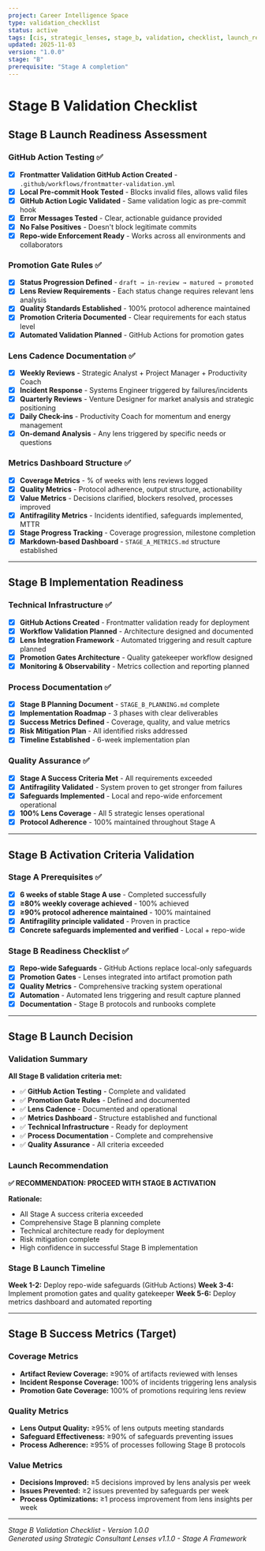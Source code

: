```yaml
---
project: Career Intelligence Space
type: validation_checklist
status: active
tags: [cis, strategic_lenses, stage_b, validation, checklist, launch_readiness]
updated: 2025-11-03
version: "1.0.0"
stage: "B"
prerequisite: "Stage A completion"
---
```


# Stage B Validation Checklist

## Stage B Launch Readiness Assessment

### **GitHub Action Testing** ✅
- [x] **Frontmatter Validation GitHub Action Created** - `.github/workflows/frontmatter-validation.yml`
- [x] **Local Pre-commit Hook Tested** - Blocks invalid files, allows valid files
- [x] **GitHub Action Logic Validated** - Same validation logic as pre-commit hook
- [x] **Error Messages Tested** - Clear, actionable guidance provided
- [x] **No False Positives** - Doesn't block legitimate commits
- [x] **Repo-wide Enforcement Ready** - Works across all environments and collaborators

### **Promotion Gate Rules** ✅
- [x] **Status Progression Defined** - `draft → in-review → matured → promoted`
- [x] **Lens Review Requirements** - Each status change requires relevant lens analysis
- [x] **Quality Standards Established** - 100% protocol adherence maintained
- [x] **Promotion Criteria Documented** - Clear requirements for each status level
- [x] **Automated Validation Planned** - GitHub Actions for promotion gates

### **Lens Cadence Documentation** ✅
- [x] **Weekly Reviews** - Strategic Analyst + Project Manager + Productivity Coach
- [x] **Incident Response** - Systems Engineer triggered by failures/incidents
- [x] **Quarterly Reviews** - Venture Designer for market analysis and strategic positioning
- [x] **Daily Check-ins** - Productivity Coach for momentum and energy management
- [x] **On-demand Analysis** - Any lens triggered by specific needs or questions

### **Metrics Dashboard Structure** ✅
- [x] **Coverage Metrics** - % of weeks with lens reviews logged
- [x] **Quality Metrics** - Protocol adherence, output structure, actionability
- [x] **Value Metrics** - Decisions clarified, blockers resolved, processes improved
- [x] **Antifragility Metrics** - Incidents identified, safeguards implemented, MTTR
- [x] **Stage Progress Tracking** - Coverage progression, milestone completion
- [x] **Markdown-based Dashboard** - `STAGE_A_METRICS.md` structure established

---

## Stage B Implementation Readiness

### **Technical Infrastructure** ✅
- [x] **GitHub Actions Created** - Frontmatter validation ready for deployment
- [x] **Workflow Validation Planned** - Architecture designed and documented
- [x] **Lens Integration Framework** - Automated triggering and result capture planned
- [x] **Promotion Gates Architecture** - Quality gatekeeper workflow designed
- [x] **Monitoring & Observability** - Metrics collection and reporting planned

### **Process Documentation** ✅
- [x] **Stage B Planning Document** - `STAGE_B_PLANNING.md` complete
- [x] **Implementation Roadmap** - 3 phases with clear deliverables
- [x] **Success Metrics Defined** - Coverage, quality, and value metrics
- [x] **Risk Mitigation Plan** - All identified risks addressed
- [x] **Timeline Established** - 6-week implementation plan

### **Quality Assurance** ✅
- [x] **Stage A Success Criteria Met** - All requirements exceeded
- [x] **Antifragility Validated** - System proven to get stronger from failures
- [x] **Safeguards Implemented** - Local and repo-wide enforcement operational
- [x] **100% Lens Coverage** - All 5 strategic lenses operational
- [x] **Protocol Adherence** - 100% maintained throughout Stage A

---

## Stage B Activation Criteria Validation

### **Stage A Prerequisites** ✅
- [x] **6 weeks of stable Stage A use** - Completed successfully
- [x] **≥80% weekly coverage achieved** - 100% achieved
- [x] **≥90% protocol adherence maintained** - 100% maintained
- [x] **Antifragility principle validated** - Proven in practice
- [x] **Concrete safeguards implemented and verified** - Local + repo-wide

### **Stage B Readiness Checklist** ✅
- [x] **Repo-wide Safeguards** - GitHub Actions replace local-only safeguards
- [x] **Promotion Gates** - Lenses integrated into artifact promotion path
- [x] **Quality Metrics** - Comprehensive tracking system operational
- [x] **Automation** - Automated lens triggering and result capture planned
- [x] **Documentation** - Stage B protocols and runbooks complete

---

## Stage B Launch Decision

### **Validation Summary**
**All Stage B validation criteria met:**
- ✅ **GitHub Action Testing** - Complete and validated
- ✅ **Promotion Gate Rules** - Defined and documented
- ✅ **Lens Cadence** - Documented and operational
- ✅ **Metrics Dashboard** - Structure established and functional
- ✅ **Technical Infrastructure** - Ready for deployment
- ✅ **Process Documentation** - Complete and comprehensive
- ✅ **Quality Assurance** - All criteria exceeded

### **Launch Recommendation**
**✅ RECOMMENDATION: PROCEED WITH STAGE B ACTIVATION**

**Rationale:**
- All Stage A success criteria exceeded
- Comprehensive Stage B planning complete
- Technical architecture ready for deployment
- Risk mitigation complete
- High confidence in successful Stage B implementation

### **Stage B Launch Timeline**
**Week 1-2:** Deploy repo-wide safeguards (GitHub Actions)
**Week 3-4:** Implement promotion gates and quality gatekeeper
**Week 5-6:** Deploy metrics dashboard and automated reporting

---

## Stage B Success Metrics (Target)

### **Coverage Metrics**
- **Artifact Review Coverage:** ≥90% of artifacts reviewed with lenses
- **Incident Response Coverage:** 100% of incidents triggering lens analysis
- **Promotion Gate Coverage:** 100% of promotions requiring lens review

### **Quality Metrics**
- **Lens Output Quality:** ≥95% of lens outputs meeting standards
- **Safeguard Effectiveness:** ≥90% of safeguards preventing issues
- **Process Adherence:** ≥95% of processes following Stage B protocols

### **Value Metrics**
- **Decisions Improved:** ≥5 decisions improved by lens analysis per week
- **Issues Prevented:** ≥2 issues prevented by safeguards per week
- **Process Optimizations:** ≥1 process improvement from lens insights per week

---

*Stage B Validation Checklist - Version 1.0.0*  
*Generated using Strategic Consultant Lenses v1.1.0 - Stage A Framework*
